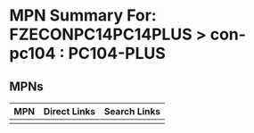 



# MPN Summary For: FZECONPC14PC14PLUS > con-pc104 : PC104-PLUS

## MPNs
  

|MPN|Direct Links|Search Links|
| :--- | :--- | :--- |
||||
